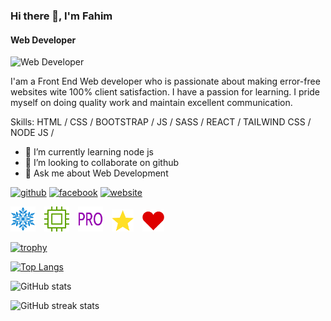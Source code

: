 ### Hi there 👋, I'm Fahim
#### Web Developer
![Web Developer](https://arturssmirnovs.github.io/github-profile-readme-generator/images/banner.png)

I'am a Front End Web developer who is passionate about making error-free websites wite 100% client satisfaction. I have a passion for learning. I pride myself on doing quality work and maintain excellent communication.

Skills: HTML / CSS / BOOTSTRAP / JS / SASS / REACT / TAILWIND CSS / NODE JS / 

- 🌱 I’m currently learning node js 
- 👯 I’m looking to collaborate on github 
- 💬 Ask me about Web Development 


[<img src='https://cdn.jsdelivr.net/npm/simple-icons@3.0.1/icons/github.svg' alt='github' height='40'>](https://github.com/nafisurrahmanfahim)  [<img src='https://cdn.jsdelivr.net/npm/simple-icons@3.0.1/icons/facebook.svg' alt='facebook' height='40'>](https://www.facebook.com/https://www.facebook.com/profile.php?id=61551363329244)  [<img src='https://cdn.jsdelivr.net/npm/simple-icons@3.0.1/icons/icloud.svg' alt='website' height='40'>](https://fahimuchiha.com/)  

<a href='https://archiveprogram.github.com/'><img src='https://raw.githubusercontent.com/acervenky/animated-github-badges/master/assets/acbadge.gif' width='40' height='40'></a> <a href='https://docs.github.com/en/developers'><img src='https://raw.githubusercontent.com/acervenky/animated-github-badges/master/assets/devbadge.gif' width='40' height='40'></a> <a href='https://github.com/pricing'><img src='https://raw.githubusercontent.com/acervenky/animated-github-badges/master/assets/pro.gif' width='40' height='40'></a> <a href='https://stars.github.com/'><img src='https://raw.githubusercontent.com/acervenky/animated-github-badges/master/assets/starbadge.gif' width='35' height='35'></a> <a href='https://docs.github.com/en/github/supporting-the-open-source-community-with-github-sponsors'><img src='https://raw.githubusercontent.com/acervenky/animated-github-badges/master/assets/sponsorbadge.gif' width='35' height='35'></a> 

[![trophy](https://github-profile-trophy.vercel.app/?username=nafisurrahmanfahim)](https://github.com/ryo-ma/github-profile-trophy)

[![Top Langs](https://github-readme-stats.vercel.app/api/top-langs/?username=nafisurrahmanfahim)](https://github.com/anuraghazra/github-readme-stats)

![GitHub stats](https://github-readme-stats.vercel.app/api?username=nafisurrahmanfahim&show_icons=true&count_private=true)  

![GitHub streak stats](https://streak-stats.demolab.com/?user=nafisurrahmanfahim)  

